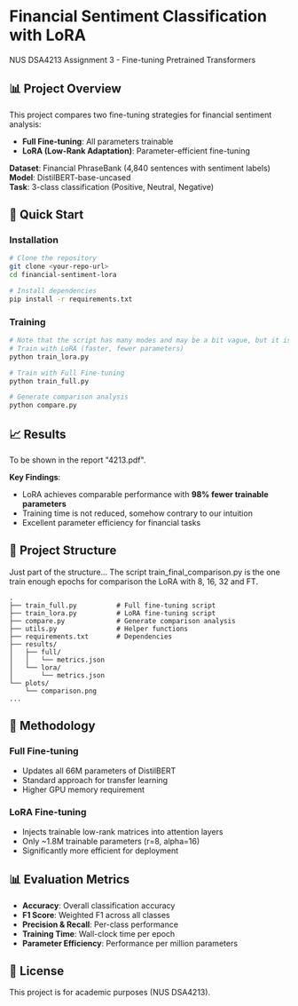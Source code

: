 # Financial Sentiment Classification with LoRA

NUS DSA4213 Assignment 3 - Fine-tuning Pretrained Transformers

## 📊 Project Overview

This project compares two fine-tuning strategies for financial sentiment analysis:
- **Full Fine-tuning**: All parameters trainable
- **LoRA (Low-Rank Adaptation)**: Parameter-efficient fine-tuning

**Dataset**: Financial PhraseBank (4,840 sentences with sentiment labels)  
**Model**: DistilBERT-base-uncased  
**Task**: 3-class classification (Positive, Neutral, Negative)

## 🚀 Quick Start

### Installation
```bash
# Clone the repository
git clone <your-repo-url>
cd financial-sentiment-lora

# Install dependencies
pip install -r requirements.txt
```

### Training
```bash
# Note that the script has many modes and may be a bit vague, but it is important to note that the terminals here are for reference only.
# Train with LoRA (faster, fewer parameters)
python train_lora.py

# Train with Full Fine-tuning
python train_full.py

# Generate comparison analysis
python compare.py
```

## 📈 Results
To be shown in the report "4213.pdf".

**Key Findings**:
- LoRA achieves comparable performance with **98% fewer trainable parameters**
- Training time is not reduced, somehow contrary to our intuition
- Excellent parameter efficiency for financial tasks

## 📁 Project Structure
Just part of the structure...
The script train_final_comparison.py is the one train enough epochs for comparison the LoRA with 8, 16, 32 and FT.
```
.
├── train_full.py          # Full fine-tuning script
├── train_lora.py          # LoRA fine-tuning script
├── compare.py             # Generate comparison analysis
├── utils.py               # Helper functions
├── requirements.txt       # Dependencies
├── results/
│   ├── full/
│   │   └── metrics.json
│   └── lora/
│       └── metrics.json
└── plots/
    └── comparison.png
...
```

## 🔬 Methodology

### Full Fine-tuning
- Updates all 66M parameters of DistilBERT
- Standard approach for transfer learning
- Higher GPU memory requirement

### LoRA Fine-tuning
- Injects trainable low-rank matrices into attention layers
- Only ~1.8M trainable parameters (r=8, alpha=16)
- Significantly more efficient for deployment

## 📊 Evaluation Metrics

- **Accuracy**: Overall classification accuracy
- **F1 Score**: Weighted F1 across all classes
- **Precision & Recall**: Per-class performance
- **Training Time**: Wall-clock time per epoch
- **Parameter Efficiency**: Performance per million parameters

## 📝 License

This project is for academic purposes (NUS DSA4213).

